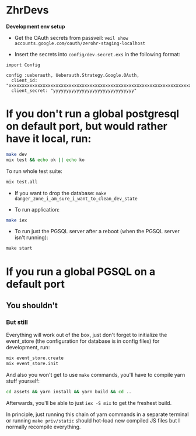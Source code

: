 # ZhrDevs

**Development env setup**

- Get the OAuth secrets from passveil: `veil show accounts.google.com/oauth/zerohr-staging-localhost`

- Insert the secrets into `config/dev.secret.exs` in the following format:

```
import Config

config :ueberauth, Ueberauth.Strategy.Google.OAuth,
  client_id: "xxxxxxxxxxxxxxxxxxxxxxxxxxxxxxxxxxxxxxxxxxxxxxxxxxxxxxxxxxxxxxxxxxxxxxx",
  client_secret: "yyyyyyyyyyyyyyyyyyyyyyyyyyyyyyy"
```

# If you don't run a global postgresql on default port, but would rather have it local, run:

```bash
make dev
mix test && echo ok || echo ko
```

To run whole test suite:

```bash
mix test.all
```

- If you want to drop the database: `make danger_zone_i_am_sure_i_want_to_clean_dev_state`

- To run application:

```bash
make iex
```

- To run just the PGSQL server after a reboot (when the PGSQL server isn't running):

```bsah
make start
```

# If you run a global PGSQL on a default port

## You shouldn't

### But still

Everything will work out of the box, just don't forget to initialize the event_store (the configuration for database is in config files) for development, run:

```bash
mix event_store.create
mix event_store.init
```

And also you won't get to use `make` commands, you'll have to compile yarn stuff yourself:

```bash
cd assets && yarn install && yarn build && cd ..
```

Afterwards, you'll be able to just `iex -S mix` to get the freshest build.

In principle, just running this chain of yarn commands in a separate terminal or running `make priv/static` should hot-load new compiled JS files but I normally recompile everything.
